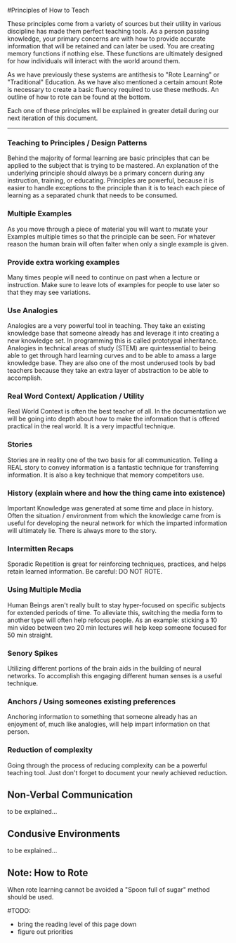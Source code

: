 #Principles of How to Teach

These principles come from a variety of sources but their utility in various discipline has made them perfect teaching tools. As a person passing knowledge, your primary concerns are with how to provide accurate information that will be retained and can later be used. You are creating memory functions if nothing else. These functions are ultimately designed for how individuals will interact with the world around them. 

As we have previously these systems are antithesis to "Rote Learning" or "Traditional" Education. As we have also mentioned a certain amount Rote is necessary to create a basic fluency required to use these methods. An outline of how to rote can be found at the bottom. 

Each one of these principles will be explained in greater detail during our next iteration of this document.
_____________________________________________________________

### Teaching to Principles / Design Patterns

Behind the majority of formal learning are basic principles that can be applied to the subject that is trying to be mastered. An explanation of the underlying principle should always be a primary concern during any instruction, training, or educating. Principles are powerful, because it is easier to handle exceptions to the principle than it is to teach each piece of learning as a separated chunk that needs to be consumed.

### Multiple Examples 

As you move through a piece of material you will want to mutate your Examples multiple times so that the principle can be seen. For whatever reason the human brain will often falter when only a single example is given.

### Provide extra working examples
Many times people will need to continue on past when a lecture or instruction. Make sure to leave lots of examples for people to use later so that they may see variations.

### Use Analogies
Analogies are a very powerful tool in teaching. They take an existing knowledge base that someone already has and leverage it into creating a new knowledge set. In programming this is called prototypal inheritance. Analogies in technical areas of study (STEM) are quintessential to being able to get through hard learning curves and to be able to amass a large knowledge base. They are also one of the most underused tools by bad teachers because they take an extra layer of abstraction to be able to accomplish.  

### Real Word Context/ Application / Utility

Real World Context is often the best teacher of all. In the documentation we will be going into depth about how to make the information that is offered practical in the real world. It is a very impactful technique. 

### Stories

Stories are in reality one of the two basis for all communication. Telling a REAL story to convey information is a fantastic technique for transferring information. It is also a key technique that memory competitors use. 

### History (explain where and how the thing came into existence)

Important Knowledge was generated at some time and place in history. Often the situation / environment from which the knowledge came from is useful for developing the neural network for which the imparted information will ultimately lie. There is always more to the story.

### Intermitten Recaps

Sporadic Repetition is great for reinforcing techniques, practices, and helps retain learned information. Be careful: DO NOT ROTE. 

### Using Multiple Media 

Human Beings aren't really built to stay hyper-focused on specific subjects for extended periods of time. To alleviate this, switching the media form to another type will often help refocus people. As an example: sticking a 10 min video between two 20 min lectures will help keep someone focused for 50 min straight.

### Senory Spikes

Utilizing different portions of the brain aids in the building of neural networks. To accomplish this engaging different human senses is a useful technique.

### Anchors / Using someones existing preferences

Anchoring information to something that someone already has an enjoyment of, much like analogies, will help impart information on that person.

### Reduction of complexity

Going through the process of reducing complexity can be a powerful teaching tool. Just don't forget to document your newly achieved reduction.

## Non-Verbal Communication

to be explained...

## Condusive Environments

to be explained...

## Note: How to Rote

When rote learning cannot be avoided a "Spoon full of sugar" method should be used.

#TODO:
*	bring the reading level of this page down
*	figure out priorities